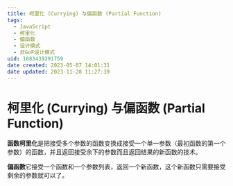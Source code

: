 ```yaml
---
title: 柯里化 (Currying) 与偏函数 (Partial Function)
tags: 
  - JavaScript
  - 柯里化
  - 偏函数
  - 设计模式
  - 非GoF设计模式
uid: 1683439291759
date created: 2023-05-07 14:01:31
date updated: 2023-11-28 11:27:39
---
```


# 柯里化 (Currying) 与偏函数 (Partial Function)

**函数柯里化**是把接受多个参数的函数变换成接受一个单一参数（最初函数的第一个参数）的函数，并且返回接受余下的参数而且返回结果的新函数的技术。

**偏函数**它接受一个函数和一个参数列表，返回一个新函数，这个新函数只需要接受剩余的参数就可以了。
